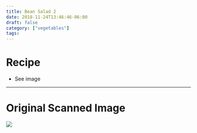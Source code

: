 ```yaml
---
title: Bean Salad 2
date: 2018-11-24T13:46:46-06:00
draft: false
category: ["vegetables"]
tags:
---
```


# Recipe

- See image

-----

# Original Scanned Image

![](/img/vegetables/bean-salad-2.png)